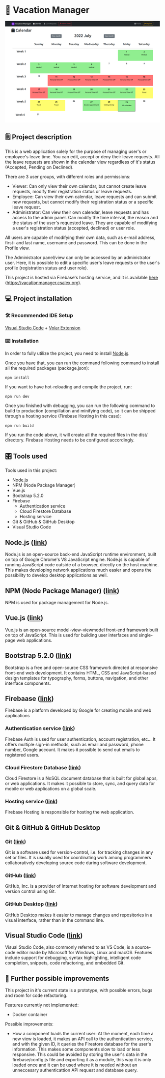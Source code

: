 # 🌴 Vacation Manager

![Vacation Manager](vacation_manager.png)

## 🗒️ Project description

This is a web application solely for the purpose of managing user's or employee's leave time. You can edit, accept or deny their leave requests. All the leave requests are shown in the calendar view regardless of it's status (Accepted, Pending on Declined).

There are 3 user groups, with different roles and permissions:
- Viewer: Can only view their own calendar, but cannot create leave requests, modify their registration status or leave requests.
- Employee: Can view their own calendar, leave requests and can submit new requests, but cannot modify their registration status or a specific leave request.
- Administrator: Can view their own calendar, leave requests and has access to the admin panel. Can modify the time interval, the reason and the status of the user's requested leave. They are capable of modifying a user's registration status (accepted, declined) or user role.

All users are capable of modifying their own data, such as e-mail address, first- and last name, username and password. This can be done in the Profile view.

The Administrator panel/view can only be accessed by an administrator user. Here, it is possible to edit a specific user's leave requests or the user's profile (registration status and user role).

This project is hosted via Firebase's hosting service, and it is available [here](https://vacationmanager.csalex.org) (https://vacationmanager.csalex.org).

## 💻️ Project installation

### 🛠️ Recommended IDE Setup
[Visual Studio Code](https://code.visualstudio.com/) + [Volar Extension](https://marketplace.visualstudio.com/items?itemName=Vue.volar)

### ⌨️ Installation

In order to fully utilize the project, you need to install [Node.js](https://nodejs.org/en/).

Once you have that, you can run the command following command to install all the required packages (package.json):
```
npm install
```

If you want to have hot-reloading and compile the project, run:
```
npm run dev
```

Once you finished with debugging, you can run the following command to build to production (compillation and minifying code), so it can be shipped through a hosting service (Firebase Hosting in this case):
```
npm run build
```
If you run the code above, it will create all the required files in the dist/ directory. Firebase Hosting needs to be configured accordingly.

## 🎛️ Tools used

Tools used in this project:
- Node.js
- NPM (Node Package Manager)
- Vue.js
- Bootstrap 5.2.0
- Firebase
	- Authentication service
	- Cloud Firestore Database
	- Hosting service
- Git & GitHub & GitHub Desktop
- Visual Studio Code

## Node.js ([link](https://nodejs.org/en/))

Node.js is an open-source back-end JavaScript runtime environment, built on top of Google Chrome's V8 JavaScript engine. Node.js is capable of running JavaScript code outside of a browser, directly on the host machine. This makes developing network applications much easier and opens the possibility to develop desktop applications as well.

## NPM (Node Package Manager) ([link](https://www.npmjs.com/))

NPM is used for package management for Node.js.

## Vue.js ([link](https://vuejs.org))

Vue.js is an open-source model-view-viewmodel front-end framework built on top of JavaScript. This is used for building user interfaces and single-page web applications.

## Bootstrap 5.2.0 ([link](https://getbootstrap.com/))

Bootstrap is a free and open-source CSS framework directed at responsive front-end web development. It contains HTML, CSS and JavaScript-based design templates for typography, forms, buttons, navigation, and other interface components.

## Firebaase ([link](https://firebase.google.com/))

Firebase is a platform developed by Google for creating mobile and web applications

### Authentication service ([link](https://firebase.google.com/products/auth))

Firebase Auth is used for user authentication, account registration, etc... It offers multiple sign-in methods, such as email and password, phone number, Google account. It makes it possible to send out emails to registered users. 

### Cloud Firestore Database ([link](https://firebase.google.com/products/firestore))

Cloud Firestore is a NoSQL document database that is built for global apps, or web applications. It makes it possible to store, sync, and query data for mobile or web applications on a global scale.

### Hosting service ([link](https://firebase.google.com/products/hosting))

Firebase Hosting is responsible for hosting the web application.

## Git & GitHub & GitHub Desktop

### Git ([link](https://git-scm.com/))

Git is a software used for version-control, i.e. for tracking changes in any set or files. It is usually used for coordinating work among programmers collaboratively developing source code during software development. 

### GitHub ([link](https://github.com))

GitHub, Inc. is a provider of Internet hosting for software development and version control using Git.

### GitHub Desktop ([link](https://desktop.github.com/))

GitHub Desktop makes it easier to manage changes and repositories in a visual interface, rather than in the command line.

## Visual Studio Code ([link](https://code.visualstudio.com/))

Visual Studio Code, also commonly referred to as VS Code, is a source-code editor made by Microsoft for Windows, Linux and macOS. Features include support for debugging, syntax highlighting, intelligent code completion, snippets, code refactoring, and embedded Git.

## 🔼 Further possible improvements

This project in it's current state is a prototype, with possible errors, bugs and room for code refactoring.

Features currently not implemented:
- Docker container

Possible improvements:
- How a component loads the current user: At the moment, each time a new view is loaded, it makes an API call to the authentication service, and with the given ID, it queries the Firestore database for the user's information. This makes some components slow to load or less responsive. This could be avoided by storing the user's data in the firebase/config.js file and exporting it as a module, this way it is only loaded once and it can be used where it is needed without an unneccesary authenticattion API request and database query.